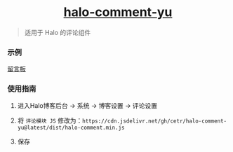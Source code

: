 <h1 align="center"><a href="https://coor.top/message" target="_blank">halo-comment-yu</a></h1>

> 适用于 Halo 的评论组件

### 示例

[留言板](https://coor.top/message)

### 使用指南

1. 进入Halo博客后台 -> 系统 -> 博客设置 -> 评论设置

2. 将 `评论模块 JS` 修改为：`https://cdn.jsdelivr.net/gh/cetr/halo-comment-yu@latest/dist/halo-comment.min.js`

3. 保存
